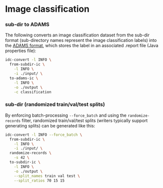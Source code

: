 # Image classification

### sub-dir to ADAMS

The following converts an image classification dataset from the sub-dir format
(sub-directory names represent the image classification labels) into the 
[ADAMS format](https://github.com/waikato-datamining/image-dataset-converter/blob/main/formats/adams.md), 
which stores the label in an associated .report file (Java properties file):

```bash
idc-convert -l INFO \
  from-subdir-ic \
    -l INFO \
    -i ./input/ \
  to-adams-ic \
    -l INFO \
    -o ./output \
    -c classification
```


### sub-dir (randomized train/val/test splits)

By enforcing batch-processing `--force_batch` and using the 
`randomize-records` filter, randomized train/val/test splits
(writers typically support generating splits) can be generated 
like this:

```bash
idc-convert -l INFO --force_batch \
  from-subdir-ic \
    -l INFO \
    -i ./input/ \
  randomize-records \
    -s 42 \
  to-subdir-ic \
    -l INFO \
    -o ./output \
    --split_names train val test \
    --split_ratios 70 15 15
```
